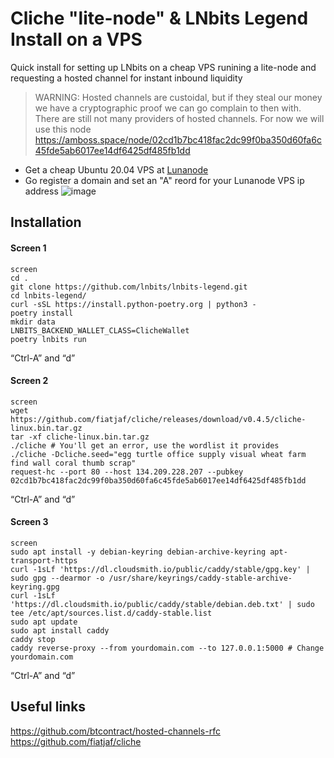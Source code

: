 # Cliche "lite-node" & LNbits Legend Install on a VPS

Quick install for setting up LNbits on a cheap VPS runining a lite-node and requesting a hosted channel for instant inbound liquidity
> WARNING: Hosted channels are custoidal, but if they steal our money we have a cryptographic proof we can go complain to then with.
> There are still not many providers of hosted channels. For now we will use this node https://amboss.space/node/02cd1b7bc418fac2dc99f0ba350d60fa6c45fde5ab6017ee14df6425df485fb1dd

* Get a cheap Ubuntu 20.04 VPS at <a href="https://www.lunanode.com/">Lunanode</a>
* Go register a domain and set an "A" reord for your Lunanode VPS ip address
![image](https://user-images.githubusercontent.com/33088785/182130029-7f063ec4-f7fe-4263-9ed9-00d127f047cf.png)

## Installation

#### Screen 1
    screen
    cd .
    git clone https://github.com/lnbits/lnbits-legend.git
    cd lnbits-legend/
    curl -sSL https://install.python-poetry.org | python3 -
    poetry install 
    mkdir data 
    LNBITS_BACKEND_WALLET_CLASS=ClicheWallet
    poetry lnbits run
“Ctrl-A” and “d”

#### Screen 2
    screen
    wget https://github.com/fiatjaf/cliche/releases/download/v0.4.5/cliche-linux.bin.tar.gz
    tar -xf cliche-linux.bin.tar.gz 
    ./cliche # You'll get an error, use the wordlist it provides
    ./cliche -Dcliche.seed="egg turtle office supply visual wheat farm find wall coral thumb scrap"
    request-hc --port 80 --host 134.209.228.207 --pubkey 02cd1b7bc418fac2dc99f0ba350d60fa6c45fde5ab6017ee14df6425df485fb1dd
“Ctrl-A” and “d”

#### Screen 3
    screen
    sudo apt install -y debian-keyring debian-archive-keyring apt-transport-https
    curl -1sLf 'https://dl.cloudsmith.io/public/caddy/stable/gpg.key' | sudo gpg --dearmor -o /usr/share/keyrings/caddy-stable-archive-keyring.gpg
    curl -1sLf 'https://dl.cloudsmith.io/public/caddy/stable/debian.deb.txt' | sudo tee /etc/apt/sources.list.d/caddy-stable.list
    sudo apt update
    sudo apt install caddy
    caddy stop
    caddy reverse-proxy --from yourdomain.com --to 127.0.0.1:5000 # Change yourdomain.com
“Ctrl-A” and “d”

## Useful links
https://github.com/btcontract/hosted-channels-rfc
https://github.com/fiatjaf/cliche
